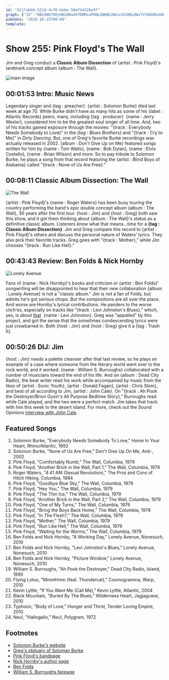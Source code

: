 ```yaml
---
id: "411fabbb-521d-4c76-bebe-58efda52be9f"
graph: {"35":"HBLDWU700yHBLDWadXfDBMxaPHBLDWHBLDWLntDJHBLDWv7VlKBdNvGHBLDW0CAMMLntDJ0CAMM3koZSKyiQTv7VlKBdNvGKyiQTadXfDwoD5iadXfDvUrWXBKV9gadXfDIjeGzadXfDBMxaPnzZE1","DN":"","20V":"b2nNGdW0KV1pLaqdW0KVBQsAMdW0KVdW0KVwzKxgBJITuwzKxgBQsAMX6cfdBHm1GBQsAM","2C2":"BHCFvubv1AOwN8Cubv1ABHCFvOwN8CBCfgEOwN8COwN8CSPuauOwN8ClJ9VOOwN8CS3ttlBCfgEBHCFv"}
pubdate: "2010-10-15T00:00"
template: 
---
```






# Show 255: Pink Floyd's The Wall

Jim and Greg conduct a **Classic Album Dissection** of {artist : Pink Floyd}'s landmark concept album {album : The Wall}.

![main image](https://static.soundopinions.org/images/2010/pinkfloyd_thewall.jpg)



## 00:01:53 Intro: Music News

Legendary singer and {tag : preacher}  {artist : Solomon Burke} died last week at age 70. While Burke didn't have as many hits as some of his {label : Atlantic Records} peers, many, including {tag : producer}  {name : Jerry Wexler}, considered him to be the greatest soul singer of all time. And, two of his tracks gained exposure through the movies: "{track : Everybody Needs Somebody to Love}" in the *{tag : Blues Brothers}* and "{track : Cry to Me}" in *Dirty Dancing*. But, one of Greg's favorite Burke recordings was actually released in 2002. {album : Don't Give Up on Me} featured songs written for him by {name : Tom Waits}, {name : Bob Dylan}, {name : Elvis Costello}, {name : Brian Wilson} and more. So to pay tribute to Solomon Burke, he plays a song from that record featuring the {artist : Blind Boys of Alabama} called "{track : None of Us Are Free}."



## 00:08:11 Classic Album Dissection: The Wall

![The Wall](https://static.soundopinions.org/assets/255/DN0.jpg)

{artist : Pink Floyd}'s {name : Roger Waters} has been busy touring the country performing the band's epic double concept album {album : The Wall}, 30 years after the first tour. {host : Jim} and {host : Greg} both saw this show, and it got them thinking about {album : The Wall}'s status as a definitive classic album. Listeners know what that means...time for a **{tag : Classic Album Dissection}**. Jim and Greg compare this record to {artist : Pink Floyd}'s others and discuss the personal nature of Waters' lyrics. They also pick their favorite tracks. Greg goes with "{track : Mother}," while Jim chooses "{track : Run Like Hell}."



## 00:43:43 Review: Ben Folds & Nick Hornby

![Lonely Avenue](https://static.soundopinions.org/assets/255/20V0.jpg)

Fans of {name : Nick Hornby}'s books and criticism or {artist : Ben Folds}' songwriting will be disappointed to hear that their new collaboration {album : Lonely Avenue} is not a "classic album." Jim is not a fan of Folds, but admits he's got serious chops. But the compositions are all over the place. And worse are Hornby's lyrical contributions. He panders to the worse clich'es, especially on tracks like "{track : Levi Johnston's Blues}," which, yes, is about [that](http://www.huffingtonpost.com/news/levi-johnston)  {name : Levi Johnston}. Greg was "appalled" by this project, and got the sense that the sometimes condescending lyrics were just crowbarred in. Both {host : Jim} and {host : Greg} give it a {tag : Trash It}.



## 00:50:26 DIJ: Jim

{host : Jim} needs a palette cleanser after that last review, so he plays an example of a case where someone from the literary world went over to the rock world, and it worked. {name : William S. Burroughs} collaborated with a number of musicians toward the end of his life. And on {album : Dead City Radio}, the beat writer read his work while accompanied by music from the likes of {artist : Sonic Youth}, {artist : Donald Fagan}, {artist : Chris Stein}, and best of all according to Jim, {artist : John Cale}. On "{track : Ah Pook the Destroyer/Brion Gysin's All Purpose Bedtime Story}," Burroughs read while Cale played, and the two were a perfect match. Jim takes that track with him this week to the desert island. For more, check out the Sound Opinions [interview with John Cale](/show/98/).



## Featured Songs

1. Solomon Burke, "Everybody Needs Somebody To Love," Home In Your Heart, Rhino/Atlantic, 1992
2. Solomon Burke, "None of Us Are Free," Don't Give Up On Me, Anti-, 2002
3. Pink Floyd, "Comfortably Numb," The Wall, Columbia, 1979
4. Pink Floyd, "Another Brick in the Wall, Part 1," The Wall, Columbia, 1979
5. Roger Waters, "4:41 AM (Sexual Revolution)," The Pros and Cons of Hitch Hiking, Columbia, 1984
6. Pink Floyd, "Goodbye Blue Sky," The Wall, Columbia, 1979
7. Pink Floyd, "Hey You," The Wall, Columbia, 1979
8. Pink Floyd, "The Thin Ice," The Wall, Columbia, 1979
9. Pink Floyd, "Another Brick in the Wall, Part 2," The Wall, Columbia, 1979
10. Pink Floyd, "One of My Turns," The Wall, Columbia, 1979
11. Pink Floyd, "Bring the Boys Back Home," The Wall, Columbia, 1979
12. Pink Floyd, "In The Flesh?," The Wall, Columbia, 1979
13. Pink Floyd, "Mother," The Wall, Columbia, 1979
14. Pink Floyd, "Run Like Hell," The Wall, Columbia, 1979
15. Pink Floyd, "Waiting for the Worms," The Wall, Columbia, 1979
16. Ben Folds and Nick Hornby, "A Working Day," Lonely Avenue, Nonesuch, 2010
17. Ben Folds and Nick Hornby, "Levi Johnston's Blues," Lonely Avenue, Nonesuch, 2010
18. Ben Folds and Nick Hornby, "Picture Window," Lonely Avenue, Nonesuch, 2010
19. William S. Burroughs, "Ah Pook the Destroyer," Dead City Radio, Island, 1990
20. Flying Lotus, "MmmHmm (feat. Thundercat)," Cosmogramma, Warp, 2010
21. Kevin Lyttle, "If You Want Me (Call Me)," Kevin Lyttle, Atlantic, 2004
22. Black Mountain, "Buried By The Blues," Wilderness Heart, Jagjaguwar, 2010
23. Typhoon, "Body of Love," Hunger and Thirst, Tender Loving Empire, 2010
24. Neu!, "Hallogallo," Neu!, Polygram, 1972



## Footnotes

- [Solomon Burke's website](http://www.thekingsolomonburke.com/)
- [Greg's obituary of Soloman Burke](http://leisureblogs.chicagotribune.com/turn_it_up/2010/10/solomon-burke-dead-at-70-the-king-of-rock-and-soul.html)
- [Pink Floyd's bandpage](http://www.pinkfloyd.com/)
- [Nick Hornby's author page](http://www.penguin.co.uk/static/cs/uk/0/minisites/nickhornby/)
- [Ben Folds](http://www.benfolds.com/)
- [William S. Burroughs fanpage](http://kirjasto.sci.fi/wbburrou.htm)